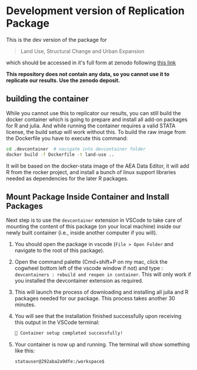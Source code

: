 # Development version of Replication Package

This is the dev version of the package for

> Land Use, Structural Change and Urban Expansion

which should be accessed in it's full form at zenodo following [this link](https://zenodo.org/records/15814459)

**This repository does not contain any data, so you cannot use it to replicate our results. Use the zenodo deposit.**

## building the container

While you cannot use this to replicator our results, you can still build the docker container which is going to prepare and install all add-on packages for R and julia. And while running the container requires a valid STATA license, the build setup will work without this. To build the raw image from the Dockerfile you have to execute this command:

```bash
cd .devcontainer  # navigate into devcontainer folder
docker build -f Dockerfile -t land-use ..  
```

It will be based on the docker-stata image of the AEA Data Editor, it will add R from the rocker project, and install a bunch of linux support libraries needed as dependencies for the later R packages.

## Mount Package Inside Container and Install Packages

Next step is to use the `devcontainer` extension in VSCode to take care of mounting the content of this package (on your local machine) inside our newly built container (i.e., inside another computer if you will). 

1. You should open the package in vscode (`File > Open Folder` and navigate to the root of this package).
2. Open the command palette (Cmd+shift+P on my mac, click the cogwheel bottom left of the vscode window if not) and type : `devcontainers : rebuild and reopen in container`. This will only work if you installed the devcontainer extension as required.
3. This will launch the process of downloading and installing all julia and R packages needed for our package. This process takes another 30 minutes.
4. You will see that the installation finished successfully upon receiving this output in the VSCode terminal:
   
    ```bash
    🎉 Container setup completed successfully!
    ```
5. Your container is now up and running. The terminal will show something like this:
   
    ```bash
    statauser@292aba2a9dfe:/workspace$ 
    ```





